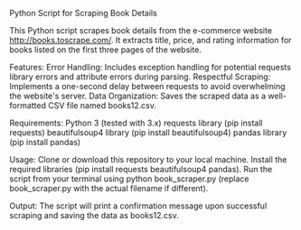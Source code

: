 Python Script for Scraping Book Details

This Python script scrapes book details from the e-commerce website http://books.toscrape.com/. It extracts title, price, and rating information for books listed on the first three pages of the website.

Features:
Error Handling: Includes exception handling for potential requests library errors and attribute errors during parsing.
Respectful Scraping: Implements a one-second delay between requests to avoid overwhelming the website's server.
Data Organization: Saves the scraped data as a well-formatted CSV file named books12.csv.

Requirements:
Python 3 (tested with 3.x)
requests library (pip install requests)
beautifulsoup4 library (pip install beautifulsoup4)
pandas library (pip install pandas)

Usage:
Clone or download this repository to your local machine.
Install the required libraries (pip install requests beautifulsoup4 pandas).
Run the script from your terminal using python book_scraper.py (replace book_scraper.py with the actual filename if different).

Output:
The script will print a confirmation message upon successful scraping and saving the data as books12.csv.
